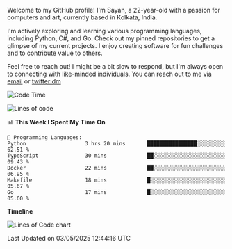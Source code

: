 Welcome to my GitHub profile! I'm Sayan, a 22-year-old with a passion for computers and art, currently based in Kolkata, India.

I'm actively exploring and learning various programming languages, including Python, C#, and Go. Check out my pinned repositories to get a glimpse of my current projects. I enjoy creating software for fun challenges and to contribute value to others.

Feel free to reach out! I might be a bit slow to respond, but I'm always open to connecting with like-minded individuals. You can reach out to me via [email](mailto:me@sayanbiswas.in) or [twitter dm](https://twitter.com/TheDankDel)

<!--START_SECTION:waka-->
![Code Time](http://img.shields.io/badge/Code%20Time-2%2C222%20hrs-blue)

![Lines of code](https://img.shields.io/badge/From%20Hello%20World%20I%27ve%20Written-8.1%20million%20lines%20of%20code-blue)

📊 **This Week I Spent My Time On** 

```text
💬 Programming Languages: 
Python                   3 hrs 20 mins       ████████████████░░░░░░░░░   62.51 % 
TypeScript               30 mins             ██░░░░░░░░░░░░░░░░░░░░░░░   09.43 % 
Docker                   22 mins             ██░░░░░░░░░░░░░░░░░░░░░░░   06.95 % 
Makefile                 18 mins             █░░░░░░░░░░░░░░░░░░░░░░░░   05.67 % 
Go                       17 mins             █░░░░░░░░░░░░░░░░░░░░░░░░   05.60 % 
```

**Timeline**

![Lines of Code chart](https://raw.githubusercontent.com/Dank-del/Dank-del/main/assets/bar_graph.png)


 Last Updated on 03/05/2025 12:44:16 UTC
<!--END_SECTION:waka-->
